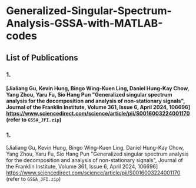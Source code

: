# Generalized-Singular-Spectrum-Analysis-GSSA-with-MATLAB-codes

## List of Publications

### 1. 
#### [Jialiang Gu, Kevin Hung, Bingo Wing-Kuen Ling, Daniel Hung-Kay Chow, Yang Zhou, Yaru Fu, Sio Hang Pun "Generalized singular spectrum analysis for the decomposition and analysis of non-stationary signals", Journal of the Franklin Institute, Volume 361, Issue 6, April 2024, 106696] https://www.sciencedirect.com/science/article/pii/S0016003224001170 (refer to `GSSA_JFI.zip`)

### 1. 
[Jialiang Gu, Kevin Hung, Bingo Wing-Kuen Ling, Daniel Hung-Kay Chow, Yang Zhou, Yaru Fu, Sio Hang Pun "Generalized singular spectrum analysis for the decomposition and analysis of non-stationary signals", Journal of the Franklin Institute, Volume 361, Issue 6, April 2024, 106696] https://www.sciencedirect.com/science/article/pii/S0016003224001170 (refer to `GSSA_JFI.zip`)
